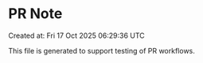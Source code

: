 # PR Note

Created at: Fri 17 Oct 2025 06:29:36 UTC

This file is generated to support testing of PR workflows.
